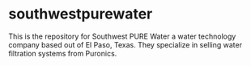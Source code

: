 # southwestpurewater
This is the repository for Southwest PURE Water a water technology company based out of El Paso, Texas. They specialize in selling water filtration systems from Puronics.
